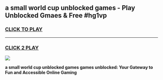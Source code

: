 
## a small world cup unblocked games - Play Unblocked Gmaes & Free #hg1vp
<h3>
<a href="https://premium.freeplayer.one?title=a_small_world_cup_unblocked_games&ref=03M">CLICK TO PLAY</a></h3>
<hr>

<h3>
<a href="https://premium.freeplayer.one?title=a_small_world_cup_unblocked_games&ref=03M">CLICK 2 PLAY</a>
  
</h3>

<a href="https://premium.freeplayer.one?title=a_small_world_cup_unblocked_games&ref=03M"><img src="https://clearcache.store/games.png"></a>


**a small world cup unblocked games games unblocked: Your Gateway to Fun and Accessible Online Gaming**
